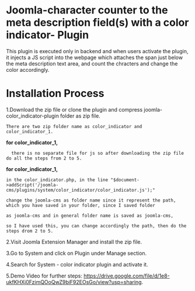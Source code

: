 # Joomla-character counter to the meta description field(s) with a color indicator- Plugin
This plugin is executed only in backend and when users activate the plugin, it injects a JS script into the webpage which attaches the span just below the meta description text area, and count the chracters and change the color accordingly.


# Installation Process
1.Download the zip file or clone the plugin and compress joomla-color_indicator-plugin folder as zip file.

    There are two zip folder name as color_indicator and color_indicator_1.
   
   **for color_indicator_1,** 
   
      there is no separate file for js so after downloading the zip file do all the steps from 2 to 5.
      
   **for color_indicator_1,** 
    
    in the color_indicator.php, in the line "$document->addScript('/joomla-cms/plugins/system/color_indicator/color_indicator.js');"
    
    change the joomla-cms as folder name since it represent the path, which you have saved in your folder, since I saved folder
    
    as joomla-cms and in general folder name is saved as joomla-cms,
    
    so I have used this, you can change accordingly the path, then do the steps drom 2 to 5.

2.Visit Joomla Extension Manager and install the zip file.

3.Go to System and click on Plugin under Manage section.

4.Search for System - color indicator plugin and activate it.

5.Demo Video for further steps: https://drive.google.com/file/d/1e8-ukfKHXj0FzimQOoQwZ9biF92EOsGo/view?usp=sharing.
